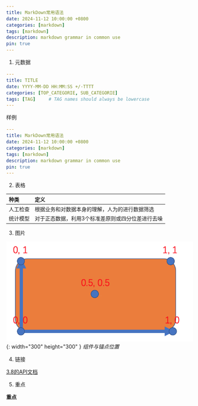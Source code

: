 ```yaml
---
title: MarkDown常用语法
date: 2024-11-12 10:00:00 +0800
categories: [markdown]
tags: [markdown]
description: markdown grammar in common use
pin: true
---
```


1. 元数据

```yaml
---
title: TITLE
date: YYYY-MM-DD HH:MM:SS +/-TTTT
categories: [TOP_CATEGORIE, SUB_CATEGORIE]
tags: [TAG]     # TAG names should always be lowercase
---
```

样例

```yaml
---
title: MarkDown常用语法
date: 2024-11-12 10:00:00 +0800
categories: [markdown]
tags: [markdown]
description: markdown grammar in common use
pin: true
---
```

2. 表格

|种类|定义|
|:---|:---|
|人工检查|根据业务和对数据本身的理解，人为的进行数据筛选|
|统计模型|对于正态数据，利用3个标准差原则或四分位差进行去噪|

3. 图片

![组件与锚点位置](/assets/img/cocos/learn_part_2/anchor.png){: width="300" height="300" }
_组件与锚点位置_

4. 链接

[3.8的API文档](https://docs.cocos.com/creator/3.8/api/zh/)

5. 重点

**重点**
